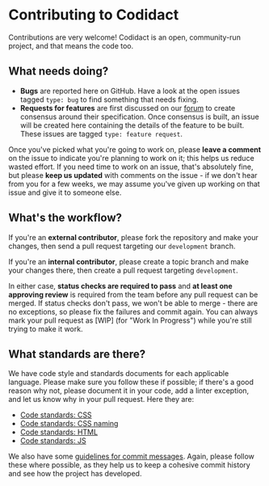 # Contributing to Codidact
Contributions are very welcome! Codidact is an open, community-run project, and that means the code too.

## What needs doing?
 - **Bugs** are reported here on GitHub. Have a look at the open issues tagged `type: bug` to find something that needs fixing.
 - **Requests for features** are first discussed on our [forum](https://forum.codidact.org/) to create consensus around their
   specification. Once consensus is built, an issue will be created here containing the details of the feature to be built. These
   issues are tagged `type: feature request`.
   
Once you've picked what you're going to work on, please **leave a comment** on the issue to indicate you're planning to work on it;
this helps us reduce wasted effort. If you need time to work on an issue, that's absolutely fine, but please **keep us updated**
with comments on the issue - if we don't hear from you for a few weeks, we may assume you've given up working on that issue and
give it to someone else.

## What's the workflow?
If you're an **external contributor**, please fork the repository and make your changes, then send a pull request targeting our
`development` branch.

If you're an **internal contributor**, please create a topic branch and make your changes there, then create a pull request targeting
`development`.

In either case, **status checks are required to pass** and **at least one approving review** is required from the team before any
pull request can be merged. If status checks don't pass, we won't be able to merge - there are no exceptions, so please fix the
failures and commit again. You can always mark your pull request as [WIP] (for "Work In Progress") while you're still trying to make
it work.

## What standards are there?
We have code style and standards documents for each applicable language. Please make sure you follow these if possible; if there's a
good reason why not, please document it in your code, add a linter exception, and let us know why in your pull request. Here they are:

 * [Code standards: CSS](https://github.com/codidact/core/wiki/Code-standards:-CSS)
 * [Code standards: CSS naming](https://github.com/codidact/core/wiki/Code-standards:-CSS-naming)
 * [Code standards: HTML](https://github.com/codidact/core/wiki/Code-standards:-HTML)
 * [Code standards: JS](https://github.com/codidact/core/wiki/Code-standards:-JS)


We also have some [guidelines for commit messages](https://github.com/codidact/core/wiki/Committing-guidelines). Again, please follow 
these where possible, as they help us to keep a cohesive commit history and see how the project has developed.

